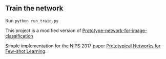 ## Train the network
Run `python run_train.py`


This project is a modified version of [Prototype-network-for-image-classification](https://github.com/JnchinZ/Prototypical-Networks-for-image-classification.git)

Simple implementation for the NIPS 2017 paper [Prototypical Networks for Few-shot Learning](https://proceedings.neurips.cc/paper/2017/file/cb8da6767461f2812ae4290eac7cbc42-Paper.pdf).

